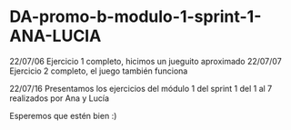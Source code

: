 # DA-promo-b-modulo-1-sprint-1-ANA-LUCIA

22/07/06 Ejercicio 1 completo, hicimos un jueguito aproximado
22/07/07 Ejercicio 2 completo, el juego también funciona

22/07/16 Presentamos los ejercicios del módulo 1 del sprint 1 del 1 al 7 realizados por Ana y Lucía

Esperemos que estén bien :)